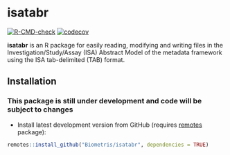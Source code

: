
<!-- README.md is generated from README.Rmd. Please edit that file -->

# isatabr

<!-- [![](https://www.r-pkg.org/badges/version/isatabr)](https://www.r-pkg.org/pkg/isatabr) -->
<!-- [![CRAN RStudio mirror downloads](https://cranlogs.r-pkg.org/badges/isatabr)](https://www.r-pkg.org/pkg/isatabr) -->

[![R-CMD-check](https://github.com/Biometris/isatabr/workflows/R-CMD-check/badge.svg)](https://github.com/Biometris/isatabr/actions?workflow=R-CMD-check)
[![codecov](https://codecov.io/gh/Biometris/isatabr/branch/master/graph/badge.svg)](https://codecov.io/gh/Biometris/isatabr)

**isatabr** is an R package for easily reading, modifying and writing
files in the Investigation/Study/Assay (ISA) Abstract Model of the
metadata framework using the ISA tab-delimited (TAB) format.

## Installation

<!-- * Install from CRAN: -->
<!-- ```{r, eval = FALSE} -->
<!-- install.packages("isatabr") -->
<!-- ``` -->

### This package is still under development and code will be subject to changes

-   Install latest development version from GitHub (requires
    [remotes](https://github.com/r-lib/remotes) package):

``` r
remotes::install_github("Biometris/isatabr", dependencies = TRUE)
```

